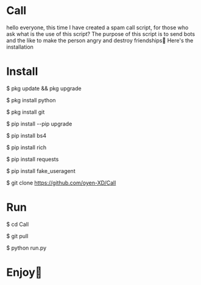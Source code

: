 # Call
hello everyone, this time I have created a spam call script, for those who ask what is the use of this script? The purpose of this script is to send bots and the like to make the person angry and destroy friendships🗿  Here's the installation

# Install
$ pkg update && pkg upgrade

$ pkg install python

$ pkg install git

$ pip install --pip upgrade

$ pip install bs4

$ pip install rich

$ pip install requests

$ pip install fake_useragent

$ git clone https://github.com/oyen-XD/Call

# Run
$ cd Call

$ git pull

$ python run.py

# Enjoy🗿
